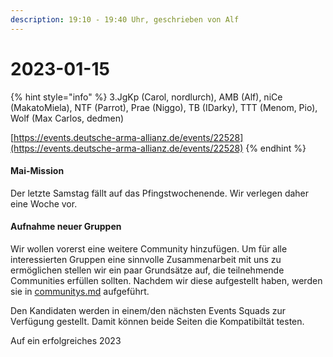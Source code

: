 ```yaml
---
description: 19:10 - 19:40 Uhr, geschrieben von Alf
---
```


# 2023-01-15

{% hint style="info" %}
3.JgKp (Carol, nordlurch), AMB (Alf), niCe (MakatoMiela), NTF (Parrot), Prae (Niggo), TB (IDarky), TTT (Menom, Pio), Wolf (Max Carlos, dedmen)

[https://events.deutsche-arma-allianz.de/events/22528](https://events.deutsche-arma-allianz.de/events/22528)
{% endhint %}

#### Mai-Mission

Der letzte Samstag fällt auf das Pfingstwochenende. Wir verlegen daher eine Woche vor.

#### Aufnahme neuer Gruppen

Wir wollen vorerst eine weitere Community hinzufügen. Um für alle interessierten Gruppen eine sinnvolle Zusammenarbeit mit uns zu ermöglichen stellen wir ein paar Grundsätze auf, die teilnehmende Communities erfüllen sollten. Nachdem wir diese aufgestellt haben, werden sie in [communitys.md](../../organisation/communitys.md "mention") aufgeführt.

Den Kandidaten werden in einem/den nächsten Events Squads zur Verfügung gestellt. Damit können beide Seiten die Kompatibiltät testen.



Auf ein erfolgreiches 2023

<figure><img src="https://media.tenor.com/3FW-F-TRiCcAAAAC/holidays-happy-holidays.gif" alt=""><figcaption></figcaption></figure>
